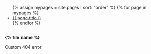 <ul>
  {% assign mypages = site.pages | sort: "order" %}
    {% for page in mypages %}
    <li><a href="{{ page.url | absolute_url }}">{{ page.title }}</a></li>
    {% endfor %}
</ul>

<br>
<b>{% file.name %}</b>

Custom 404 error

